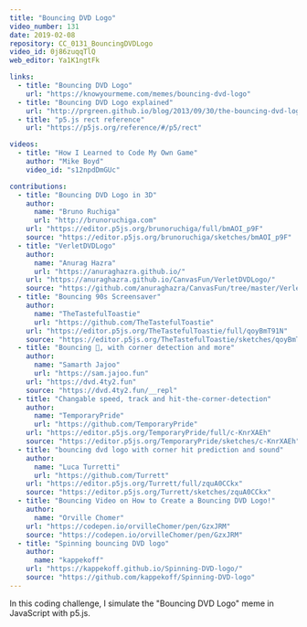 ```yaml
---
title: "Bouncing DVD Logo"
video_number: 131
date: 2019-02-08
repository: CC_0131_BouncingDVDLogo
video_id: 0j86zuqqTlQ
web_editor: Ya1K1ngtFk

links:
  - title: "Bouncing DVD Logo"
    url: "https://knowyourmeme.com/memes/bouncing-dvd-logo"
  - title: "Bouncing DVD Logo explained"
    url: "http://prgreen.github.io/blog/2013/09/30/the-bouncing-dvd-logo-explained/"
  - title: "p5.js rect reference"
    url: "https://p5js.org/reference/#/p5/rect"

videos:
  - title: "How I Learned to Code My Own Game"
    author: "Mike Boyd"
    video_id: "s12npdDmGUc"

contributions:
  - title: "Bouncing DVD Logo in 3D"
    author:
      name: "Bruno Ruchiga"
      url: "http://brunoruchiga.com"
    url: "https://editor.p5js.org/brunoruchiga/full/bmAOI_p9F"
    source: "https://editor.p5js.org/brunoruchiga/sketches/bmAOI_p9F"
  - title: "VerletDVDLogo"
    author:
      name: "Anurag Hazra"
      url: "https://anuraghazra.github.io/"
    url: "https://anuraghazra.github.io/CanvasFun/VerletDVDLogo/"
    source: "https://github.com/anuraghazra/CanvasFun/tree/master/VerletDVDLogo"
  - title: "Bouncing 90s Screensaver"
    author:
      name: "TheTastefulToastie"
      url: "https://github.com/TheTastefulToastie"
    url: "https://editor.p5js.org/TheTastefulToastie/full/qoyBmT91N"
    source: "https://editor.p5js.org/TheTastefulToastie/sketches/qoyBmT91N"
  - title: "Bouncing 📀, with corner detection and more"
    author:
      name: "Samarth Jajoo"
      url: "https://sam.jajoo.fun"
    url: "https://dvd.4ty2.fun"
    source: "https://dvd.4ty2.fun/__repl"
  - title: "Changable speed, track and hit-the-corner-detection"
    author:
      name: "TemporaryPride"
      url: "https://github.com/TemporaryPride"
    url: "https://editor.p5js.org/TemporaryPride/full/c-KnrXAEh"
    source: "https://editor.p5js.org/TemporaryPride/sketches/c-KnrXAEh"
  - title: "bouncing dvd logo with corner hit prediction and sound"
    author:
      name: "Luca Turretti"
      url: "https://github.com/Turrett"
    url: "https://editor.p5js.org/Turrett/full/zquA0CCkx"
    source: "https://editor.p5js.org/Turrett/sketches/zquA0CCkx"
  - title: "Bouncing Video on How to Create a Bouncing DVD Logo!"
    author:
      name: "Orville Chomer"
    url: "https://codepen.io/orvilleChomer/pen/GzxJRM"
    source: "https://codepen.io/orvilleChomer/pen/GzxJRM"
  - title: "Spinning bouncing DVD logo"
    author:
      name: "kappekoff"
    url: "https://kappekoff.github.io/Spinning-DVD-logo/"
    source: "https://github.com/kappekoff/Spinning-DVD-logo"
---
```


In this coding challenge, I simulate the "Bouncing DVD Logo" meme in JavaScript with p5.js.
